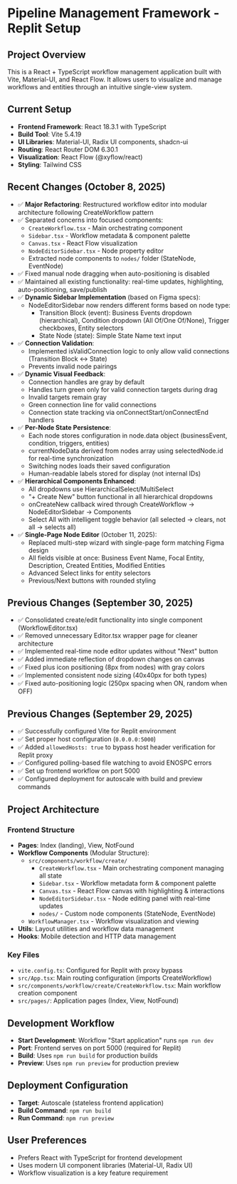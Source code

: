 # Pipeline Management Framework - Replit Setup

## Project Overview
This is a React + TypeScript workflow management application built with Vite, Material-UI, and React Flow. It allows users to visualize and manage workflows and entities through an intuitive single-view system.

## Current Setup
- **Frontend Framework**: React 18.3.1 with TypeScript
- **Build Tool**: Vite 5.4.19
- **UI Libraries**: Material-UI, Radix UI components, shadcn-ui
- **Routing**: React Router DOM 6.30.1
- **Visualization**: React Flow (@xyflow/react)
- **Styling**: Tailwind CSS

## Recent Changes (October 8, 2025)
- ✅ **Major Refactoring**: Restructured workflow editor into modular architecture following CreateWorkflow pattern
- ✅ Separated concerns into focused components:
  - `CreateWorkflow.tsx` - Main orchestrating component
  - `Sidebar.tsx` - Workflow metadata & component palette
  - `Canvas.tsx` - React Flow visualization
  - `NodeEditorSidebar.tsx` - Node property editor
  - Extracted node components to `nodes/` folder (StateNode, EventNode)
- ✅ Fixed manual node dragging when auto-positioning is disabled
- ✅ Maintained all existing functionality: real-time updates, highlighting, auto-positioning, save/publish
- ✅ **Dynamic Sidebar Implementation** (based on Figma specs):
  - NodeEditorSidebar now renders different forms based on node type:
    - Transition Block (event): Business Events dropdown (hierarchical), Condition dropdown (All Of/One Of/None), Trigger checkboxes, Entity selectors
    - State Node (state): Simple State Name text input
- ✅ **Connection Validation**:
  - Implemented isValidConnection logic to only allow valid connections (Transition Block ↔ State)
  - Prevents invalid node pairings
- ✅ **Dynamic Visual Feedback**:
  - Connection handles are gray by default
  - Handles turn green only for valid connection targets during drag
  - Invalid targets remain gray
  - Green connection line for valid connections
  - Connection state tracking via onConnectStart/onConnectEnd handlers
- ✅ **Per-Node State Persistence**:
  - Each node stores configuration in node.data object (businessEvent, condition, triggers, entities)
  - currentNodeData derived from nodes array using selectedNode.id for real-time synchronization
  - Switching nodes loads their saved configuration
  - Human-readable labels stored for display (not internal IDs)
- ✅ **Hierarchical Components Enhanced**:
  - All dropdowns use HierarchicalSelect/MultiSelect
  - "+ Create New" button functional in all hierarchical dropdowns
  - onCreateNew callback wired through CreateWorkflow → NodeEditorSidebar → Components
  - Select All with intelligent toggle behavior (all selected → clears, not all → selects all)
- ✅ **Single-Page Node Editor** (October 11, 2025):
  - Replaced multi-step wizard with single-page form matching Figma design
  - All fields visible at once: Business Event Name, Focal Entity, Description, Created Entities, Modified Entities
  - Advanced Select links for entity selectors
  - Previous/Next buttons with rounded styling

## Previous Changes (September 30, 2025)
- ✅ Consolidated create/edit functionality into single component (WorkflowEditor.tsx)
- ✅ Removed unnecessary Editor.tsx wrapper page for cleaner architecture
- ✅ Implemented real-time node editor updates without "Next" button
- ✅ Added immediate reflection of dropdown changes on canvas
- ✅ Fixed plus icon positioning (8px from nodes) with gray colors
- ✅ Implemented consistent node sizing (40x40px for both types)
- ✅ Fixed auto-positioning logic (250px spacing when ON, random when OFF)

## Previous Changes (September 29, 2025)
- ✅ Successfully configured Vite for Replit environment
- ✅ Set proper host configuration (`0.0.0.0:5000`)
- ✅ Added `allowedHosts: true` to bypass host header verification for Replit proxy
- ✅ Configured polling-based file watching to avoid ENOSPC errors
- ✅ Set up frontend workflow on port 5000
- ✅ Configured deployment for autoscale with build and preview commands

## Project Architecture
### Frontend Structure
- **Pages**: Index (landing), View, NotFound
- **Workflow Components** (Modular Structure):
  - `src/components/workflow/create/`
    - `CreateWorkflow.tsx` - Main orchestrating component managing all state
    - `Sidebar.tsx` - Workflow metadata form & component palette
    - `Canvas.tsx` - React Flow canvas with highlighting & interactions
    - `NodeEditorSidebar.tsx` - Node editing panel with real-time updates
    - `nodes/` - Custom node components (StateNode, EventNode)
  - `WorkflowManager.tsx` - Workflow visualization and viewing
- **Utils**: Layout utilities and workflow data management
- **Hooks**: Mobile detection and HTTP data management

### Key Files
- `vite.config.ts`: Configured for Replit with proxy bypass
- `src/App.tsx`: Main routing configuration (imports CreateWorkflow)
- `src/components/workflow/create/CreateWorkflow.tsx`: Main workflow creation component
- `src/pages/`: Application pages (Index, View, NotFound)

## Development Workflow
- **Start Development**: Workflow "Start application" runs `npm run dev`
- **Port**: Frontend serves on port 5000 (required for Replit)
- **Build**: Uses `npm run build` for production builds
- **Preview**: Uses `npm run preview` for production preview

## Deployment Configuration
- **Target**: Autoscale (stateless frontend application)
- **Build Command**: `npm run build`
- **Run Command**: `npm run preview`

## User Preferences
- Prefers React with TypeScript for frontend development
- Uses modern UI component libraries (Material-UI, Radix UI)
- Workflow visualization is a key feature requirement